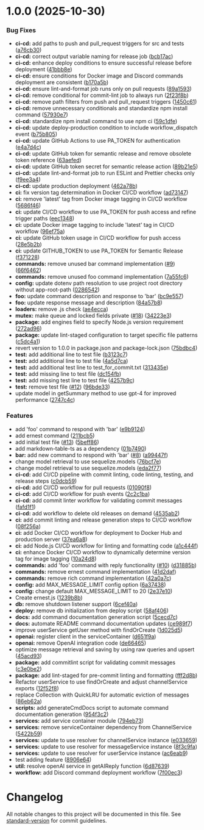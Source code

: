 # 1.0.0 (2025-10-30)


### Bug Fixes

* **ci-cd:** add paths to push and pull_request triggers for src and tests ([a76cb30](https://github.com/grantchatterton/amano-discord-bot/commit/a76cb309946de3399a0d722e35fe48ee5ef1ab34))
* **ci-cd:** correct output variable naming for release job ([bcb17ac](https://github.com/grantchatterton/amano-discord-bot/commit/bcb17ac96b6e8e24a3d05519ac422a04e0a00bba))
* **ci-cd:** enhance deploy conditions to ensure successful release before deployment ([41bbb8e](https://github.com/grantchatterton/amano-discord-bot/commit/41bbb8e427d135b6911157bee95a2ad054064df9))
* **ci-cd:** ensure conditions for Docker image and Discord commands deployment are consistent ([b170a5b](https://github.com/grantchatterton/amano-discord-bot/commit/b170a5b3b880863f79f24186fc2698499f07ea62))
* **ci-cd:** ensure lint-and-format job runs only on pull requests ([89a1593](https://github.com/grantchatterton/amano-discord-bot/commit/89a159309fefddeab0d2356b4c2de9af3c1a6bd3))
* **ci-cd:** remove conditional for commit-lint job to always run ([2f23f8b](https://github.com/grantchatterton/amano-discord-bot/commit/2f23f8ba309a2b7737af3265d7a459b965267dc6))
* **ci-cd:** remove path filters from push and pull_request triggers ([1450c61](https://github.com/grantchatterton/amano-discord-bot/commit/1450c617e6bc84458f9fc85abbc8eebdf6bf9c2d))
* **ci-cd:** remove unnecessary conditionals and standardize npm install command ([57930e7](https://github.com/grantchatterton/amano-discord-bot/commit/57930e7a9471a0adef2ae1f8e16ebd37516f7df4))
* **ci-cd:** standardize npm install command to use npm ci ([59c1dfe](https://github.com/grantchatterton/amano-discord-bot/commit/59c1dfeecd616c77b64012109a9343fc266c7863))
* **ci-cd:** update deploy-production condition to include workflow_dispatch event ([b75b805](https://github.com/grantchatterton/amano-discord-bot/commit/b75b805aee3fd4b93edb6499f607a6663e926f0e))
* **ci-cd:** update GitHub Actions to use PA_TOKEN for authentication ([e4a7d4c](https://github.com/grantchatterton/amano-discord-bot/commit/e4a7d4cf47a6c6dd2bcbf36f0d4ba089163b357c))
* **ci-cd:** update GitHub token for semantic release and remove obsolete token reference ([63aefed](https://github.com/grantchatterton/amano-discord-bot/commit/63aefedf9c08ce5efc94337d31b579a27c6cb6d1))
* **ci-cd:** update GitHub token secret for semantic release action ([89b21e5](https://github.com/grantchatterton/amano-discord-bot/commit/89b21e5a9a0966a63849e25c318a6d0beb99c79e))
* **ci-cd:** update lint-and-format job to run ESLint and Prettier checks only ([f9ee3a4](https://github.com/grantchatterton/amano-discord-bot/commit/f9ee3a4a286fd64eeaf7b74c2ed82ff82fd15aee))
* **ci-cd:** update production deployment ([462a78b](https://github.com/grantchatterton/amano-discord-bot/commit/462a78bfc9a21ffb5618989dd97965e08800cdae))
* **ci:** fix version tag determination in Docker CI/CD workflow ([ad73147](https://github.com/grantchatterton/amano-discord-bot/commit/ad73147c9733611be35c494585e6ba1d4fac76aa))
* **ci:** remove 'latest' tag from Docker image tagging in CI/CD workflow ([5686f46](https://github.com/grantchatterton/amano-discord-bot/commit/5686f46295bf0074f79a62b3e5f6f66f78bf35a4))
* **ci:** update CI/CD workflow to use PA_TOKEN for push access and refine trigger paths ([eec1348](https://github.com/grantchatterton/amano-discord-bot/commit/eec13489b6297836c69c90e01e4bc79e42d33958))
* **ci:** update Docker image tagging to include 'latest' tag in CI/CD workflow ([96ef75a](https://github.com/grantchatterton/amano-discord-bot/commit/96ef75a458ea77b831c5d8166dbc29bc04610232))
* **ci:** update GitHub token usage in CI/CD workflow for push access ([28e5b2b](https://github.com/grantchatterton/amano-discord-bot/commit/28e5b2b9b3c909454b926a4a623c42bde51c8b90))
* **ci:** update GITHUB_TOKEN to use PA_TOKEN for Semantic Release ([f371228](https://github.com/grantchatterton/amano-discord-bot/commit/f3712283317b2372cb32cdc37d4b2c61533f1d2f))
* **commands:** remove unused bar command implementation ([#9](https://github.com/grantchatterton/amano-discord-bot/issues/9)) ([66f6462](https://github.com/grantchatterton/amano-discord-bot/commit/66f64629092e9c1340d3d3c7129838993869904a))
* **commands:** remove unused foo command implementation ([7a55fc6](https://github.com/grantchatterton/amano-discord-bot/commit/7a55fc69d052551291702cebd5b02ba2775f9796))
* **config:** update dotenv path resolution to use project root directory without app-root-path ([0286542](https://github.com/grantchatterton/amano-discord-bot/commit/028654249315adafb5d721742ca135f1ca0c90a2))
* **foo:** update command description and response to 'bar' ([bc9e557](https://github.com/grantchatterton/amano-discord-bot/commit/bc9e55738109316dbf8508678db94aecfadb92df))
* **foo:** update response message and description ([84a57b8](https://github.com/grantchatterton/amano-discord-bot/commit/84a57b8e5b2dc7a4e7394c2a2f0dc2cee88562dc))
* **loaders:** remove .js check ([ae4ecca](https://github.com/grantchatterton/amano-discord-bot/commit/ae4eccae9c5b5bde18f3333abec0ae9f56859dfc))
* **mutex:** make queue and locked fields private ([#18](https://github.com/grantchatterton/amano-discord-bot/issues/18)) ([34223e3](https://github.com/grantchatterton/amano-discord-bot/commit/34223e39a194530c57f387c73a996df33143504b))
* **package:** add engines field to specify Node.js version requirement ([272ad96](https://github.com/grantchatterton/amano-discord-bot/commit/272ad96b6457d75bc985038ddfe27f4445c8abaa))
* **package:** update lint-staged configuration to target specific file patterns ([c5dc4a1](https://github.com/grantchatterton/amano-discord-bot/commit/c5dc4a1995459787c970bfd7603a90b4a0b75ee1))
* revert version to 1.0.0 in package.json and package-lock.json ([75bdbc4](https://github.com/grantchatterton/amano-discord-bot/commit/75bdbc4bfc16b3a1f6fc6baef38ac9abef27af56))
* **test:** add additional line to test file ([b3123c7](https://github.com/grantchatterton/amano-discord-bot/commit/b3123c70b10f6f6d8b7d3232c3528e90c8ea408e))
* **test:** add additional line to test file ([4a5d7ca](https://github.com/grantchatterton/amano-discord-bot/commit/4a5d7ca7b964b79b4c162210a83c475559761394))
* **test:** add additional test line to test_for_commit.txt ([313435e](https://github.com/grantchatterton/amano-discord-bot/commit/313435e63ee7618391bde15717e86318c8296838))
* **test:** add missing line to test file ([dc154fb](https://github.com/grantchatterton/amano-discord-bot/commit/dc154fbe3947d62cb77d0e118e4ab2007b60d9cf))
* **test:** add missing test line to test file ([4257b9c](https://github.com/grantchatterton/amano-discord-bot/commit/4257b9ceff23382e598ddd96749722549bdd070c))
* **test:** remove test file ([#12](https://github.com/grantchatterton/amano-discord-bot/issues/12)) ([96bde33](https://github.com/grantchatterton/amano-discord-bot/commit/96bde33d470765ea9a83b969bb8404615f5eb916))
* update model in getSummary method to use gpt-4 for improved performance ([2747c4c](https://github.com/grantchatterton/amano-discord-bot/commit/2747c4cd956a95ecd6c9d2f2ac286ffd5e6817ba))


### Features

* add 'foo' command to respond with 'bar' ([e9b9124](https://github.com/grantchatterton/amano-discord-bot/commit/e9b9124a4ff5fd99b0c5f1da09857ed549f3d869))
* add ernest command ([211bcb5](https://github.com/grantchatterton/amano-discord-bot/commit/211bcb5ffe47e0331d2a9279ab1aed1686cd0062))
* add initial test file ([#13](https://github.com/grantchatterton/amano-discord-bot/issues/13)) ([5beff86](https://github.com/grantchatterton/amano-discord-bot/commit/5beff8626b8c84129f357ac319c8466f7536bf09))
* add markdown-table-ts as a dependency ([01b7490](https://github.com/grantchatterton/amano-discord-bot/commit/01b74906e77826fc09c75698bc8632798cfae1e5))
* **bar:** add new command to respond with 'bar' ([#8](https://github.com/grantchatterton/amano-discord-bot/issues/8)) ([a99447f](https://github.com/grantchatterton/amano-discord-bot/commit/a99447f3cb6869c37e38fc34e2e7a4aedd14c58c))
* change model retrieval to use sequelize.models ([76bcf7e](https://github.com/grantchatterton/amano-discord-bot/commit/76bcf7e49a79f694d98fec63a2d5c6181bcc6ab6))
* change model retrieval to use sequelize.models ([eda2f77](https://github.com/grantchatterton/amano-discord-bot/commit/eda2f778c57d420ce48244be38c5d4c75644ef93))
* **ci-cd:** add CI/CD pipeline with commit linting, code linting, testing, and release steps ([c0dcb59](https://github.com/grantchatterton/amano-discord-bot/commit/c0dcb5939ff97750814823a82ee1ca97da0d784d))
* **ci-cd:** add CI/CD workflow for pull requests ([01090f8](https://github.com/grantchatterton/amano-discord-bot/commit/01090f8711153be902672101c81431f9251e3843))
* **ci-cd:** add CI/CD workflow for push events ([2c2c1ba](https://github.com/grantchatterton/amano-discord-bot/commit/2c2c1badfcf948fed0c78540080c77efa6f2a919))
* **ci-cd:** add commit linter workflow for validating commit messages ([fafd1f1](https://github.com/grantchatterton/amano-discord-bot/commit/fafd1f11585d0e77c5ea6493e402e925efe4370c))
* **ci-cd:** add workflow to delete old releases on demand ([4535ab2](https://github.com/grantchatterton/amano-discord-bot/commit/4535ab2b58265ff9bd55ff07246ca49249833475))
* **ci:** add commit linting and release generation steps to CI/CD workflow ([08f256a](https://github.com/grantchatterton/amano-discord-bot/commit/08f256a29c325076a5aa1416169553f43ddc03f1))
* **ci:** add Docker CI/CD workflow for deployment to Docker Hub and production server ([37ea6a8](https://github.com/grantchatterton/amano-discord-bot/commit/37ea6a83c6843f99e6c546237160d1a934fba306))
* **ci:** add Node.js CI/CD workflow for linting and formatting code ([a1c444f](https://github.com/grantchatterton/amano-discord-bot/commit/a1c444fd81a301192cdf140f6bbf5d57c4fcf02c))
* **ci:** enhance Docker CI/CD workflow to dynamically determine version tag for image tagging ([10a24d8](https://github.com/grantchatterton/amano-discord-bot/commit/10a24d8d558ad3072ae2e9075d5f4af59eff23ad))
* **commands:** add 'foo' command with reply functionality ([#10](https://github.com/grantchatterton/amano-discord-bot/issues/10)) ([d31885b](https://github.com/grantchatterton/amano-discord-bot/commit/d31885b1d2d5b0757bfc18b3fc26c4ac6fcce483))
* **commands:** remove ernest command implementation ([41d2daf](https://github.com/grantchatterton/amano-discord-bot/commit/41d2daf6cf2e8a3a53d49808d233f5162d048202))
* **commands:** remove rich command implementation ([42a0a7c](https://github.com/grantchatterton/amano-discord-bot/commit/42a0a7c4fd30d42c99e6615578828d638e50944d))
* **config:** add MAX_MESSAGE_LIMIT config option ([6a37438](https://github.com/grantchatterton/amano-discord-bot/commit/6a37438fad4543f4442c0a2640d038978f116a6f))
* **config:** change default MAX_MESSAGE_LIMIT to 20 ([2e37e10](https://github.com/grantchatterton/amano-discord-bot/commit/2e37e104f1b0d22ed4ee9644096a55abac1d78ed))
* Create ernest.js ([1239b8b](https://github.com/grantchatterton/amano-discord-bot/commit/1239b8b999b01e1d60d9b638da7fac64283175a8))
* **db:** remove shutdown listener support ([6cef40a](https://github.com/grantchatterton/amano-discord-bot/commit/6cef40a96f575ddfd9d0080610dc4e1c785d727c))
* **deploy:** remove db initialization from deploy script ([58af406](https://github.com/grantchatterton/amano-discord-bot/commit/58af40689983ffe06fdf58665191a9aa37ea23e5))
* **docs:** add command documentation generation script ([5cecd7c](https://github.com/grantchatterton/amano-discord-bot/commit/5cecd7cdd7fe68e477c04b20e38e164ddc45de08))
* **docs:** automate README command documentation updates ([ce989f7](https://github.com/grantchatterton/amano-discord-bot/commit/ce989f7f839ef4e1301e79e414ee3bd44f6fe728))
* improve userService getUser method with findOrCreate ([1d025d5](https://github.com/grantchatterton/amano-discord-bot/commit/1d025d54d2f5bbf13bdee1bf835f4652e3c430c3))
* **openai:** register client in the serviceContainer ([d651f9a](https://github.com/grantchatterton/amano-discord-bot/commit/d651f9afe2d759b46f4eb008c13a395fc86f21b1))
* **openai:** remove OpenAI integration code ([de66465](https://github.com/grantchatterton/amano-discord-bot/commit/de66465624ab5236b1e097a664a919babe35260c))
* optimize message retrieval and saving by using raw queries and upsert ([45acd93](https://github.com/grantchatterton/amano-discord-bot/commit/45acd9314ef1edbf02084f9671bd9f645567951d))
* **package:** add commitlint script for validating commit messages ([c3e0be2](https://github.com/grantchatterton/amano-discord-bot/commit/c3e0be219f2e778f366e8d0e42b3c7d47379db65))
* **package:** add lint-staged for pre-commit linting and formatting ([fff2d8b](https://github.com/grantchatterton/amano-discord-bot/commit/fff2d8b76bc56bec2247cc7231b0c315d25a54dd))
* Refactor userService to use findOrCreate and adjust channelService exports ([12f52f8](https://github.com/grantchatterton/amano-discord-bot/commit/12f52f815d5cb31a0d5fd2b3cb0bce6179a2ba79))
* replace Collection with QuickLRU for automatic eviction of messages ([86eb62a](https://github.com/grantchatterton/amano-discord-bot/commit/86eb62ad82dec599c181a7c3703303f21aa1a3c6))
* **scripts:** add generateCmdDocs script to automate command documentation generation ([954f3c2](https://github.com/grantchatterton/amano-discord-bot/commit/954f3c2f73fc2f17a17aa307657d208a5136f96f))
* **services:** add service container module ([794eb73](https://github.com/grantchatterton/amano-discord-bot/commit/794eb735fd5a31c7770676168f44c536801264cc))
* **services:** remove serviceContainer dependency from ChannelService ([5422b59](https://github.com/grantchatterton/amano-discord-bot/commit/5422b5953f7693a804e0abf6f46e8f7b118b7993))
* **services:** update to use resolver for channelService instance ([e033659](https://github.com/grantchatterton/amano-discord-bot/commit/e03365906a09cc395de6ffa657ec9e4ef4124b6a))
* **services:** update to use resolver for messageService instance ([8f3c9fa](https://github.com/grantchatterton/amano-discord-bot/commit/8f3c9fa7387caec516ff8d38259cb4931c455483))
* **services:** update to use resolver for userService instance ([ac6eab9](https://github.com/grantchatterton/amano-discord-bot/commit/ac6eab942be52a4b5acbf7e4a9b4b563aaff4e43))
* test adding feature ([8906e64](https://github.com/grantchatterton/amano-discord-bot/commit/8906e64eed40d8071a13e578aed65e7942b0f97e))
* **util:** resolve openAI service in getAIReply function ([6d87639](https://github.com/grantchatterton/amano-discord-bot/commit/6d87639f86b44fdc650d183d1439e08cc91f1d22))
* **workflow:** add Discord command deployment workflow ([7f00ec3](https://github.com/grantchatterton/amano-discord-bot/commit/7f00ec3baf972945fabd03248eb36d85d2f31b81))

# Changelog

All notable changes to this project will be documented in this file. See [standard-version](https://github.com/conventional-changelog/standard-version) for commit guidelines.
